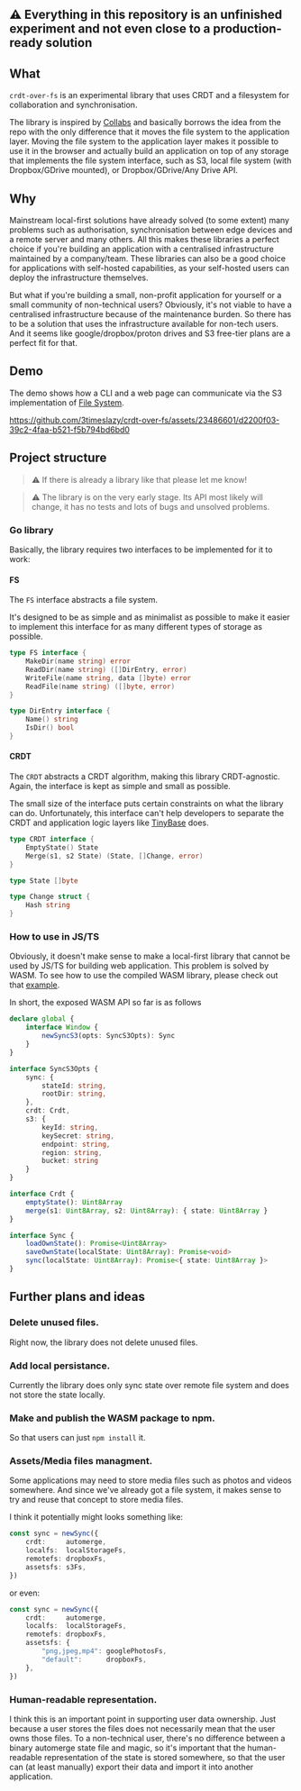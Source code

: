 ## ⚠️ Everything in this repository is an unfinished experiment and not even close to a production-ready solution

## What

`crdt-over-fs` is an experimental library that uses CRDT and a filesystem for collaboration and synchronisation.

The library is inspired by [Collabs](https://github.com/mweidner037/fileshare-recipe-editor) and basically borrows the idea from the repo with the only difference that it moves the file system to the application layer. Moving the file system to the application layer makes it possible to use it in the browser and actually build an application on top of any storage that implements the file system interface, such as S3, local file system (with Dropbox/GDrive mounted), or Dropbox/GDrive/Any Drive API.

## Why

Mainstream local-first solutions have already solved (to some extent) many problems such as authorisation, synchronisation between edge devices and a remote server and many others. All this makes these libraries a perfect choice if you're building an application with a centralised infrastructure maintained by a company/team. These libraries can also be a good choice for applications with self-hosted capabilities, as your self-hosted users can deploy the infrastructure themselves.

But what if you're building a small, non-profit application for yourself or a small community of non-technical users? Obviously, it's not viable to have a centralised infrastructure because of the maintenance burden. So there has to be a solution that uses the infrastructure available for non-tech users. And it seems like google/dropbox/proton drives and S3 free-tier plans are a perfect fit for that. 

## Demo

The demo shows how a CLI and a web page can communicate via the S3 implementation of [File System](#fs).

https://github.com/3timeslazy/crdt-over-fs/assets/23486601/d2200f03-39c2-4faa-b521-f5b794bd6bd0

## Project structure

> ⚠️ If there is already a library like that please let me know!

> ⚠️ The library is on the very early stage. Its API most likely will change, it has no tests and lots of bugs and unsolved problems.

### Go library

Basically, the library requires two interfaces to be implemented for it to work:

#### FS

The `FS` interface abstracts a file system.

It's designed to be as simple and as minimalist as possible to make it easier to implement this interface for as many different types of storage as possible.

```go
type FS interface {
	MakeDir(name string) error
	ReadDir(name string) ([]DirEntry, error)
	WriteFile(name string, data []byte) error
	ReadFile(name string) ([]byte, error)
}

type DirEntry interface {
	Name() string
	IsDir() bool
}
```

#### CRDT

The `CRDT` abstracts a CRDT algorithm, making this library CRDT-agnostic. Again, the interface is kept as simple and small as possible.  

The small size of the interface puts certain constraints on what the library can do. Unfortunately, this interface can't help developers to separate the CRDT and application logic layers like [TinyBase](https://tinybase.org) does. 

```go
type CRDT interface {
	EmptyState() State
	Merge(s1, s2 State) (State, []Change, error)
}

type State []byte

type Change struct {
	Hash string
}
```

### How to use in JS/TS

Obviously, it doesn't make sense to make a local-first library that cannot be used by JS/TS for building web application. This problem is solved by WASM. To see how to use the compiled WASM library, please check out that [example](./app/todo-web).

In short, the exposed WASM API so far is as follows

```ts
declare global {
    interface Window {
        newSyncS3(opts: SyncS3Opts): Sync
    }
}

interface SyncS3Opts {
    sync: {
        stateId: string,
        rootDir: string,
    },
    crdt: Crdt,
    s3: {
        keyId: string,
        keySecret: string,
        endpoint: string,
        region: string,
        bucket: string
    }
}

interface Crdt {
    emptyState(): Uint8Array
    merge(s1: Uint8Array, s2: Uint8Array): { state: Uint8Array }
}

interface Sync {
    loadOwnState(): Promise<Uint8Array>
    saveOwnState(localState: Uint8Array): Promise<void>
    sync(localState: Uint8Array): Promise<{ state: Uint8Array }>
}
```

## Further plans and ideas

### Delete unused files.

Right now, the library does not delete unused files.

### Add local persistance.

Currently the library does only sync state over remote file system and does not store the state locally. 

### Make and publish the WASM package to npm.

So that users can just `npm install` it.

### Assets/Media files managment.

Some applications may need to store media files such as photos and videos somewhere. And since we've already got a file system, it makes sense to try and reuse that concept to store media files. 

I think it potentially might looks something like:

```ts
const sync = newSync({
	crdt:     automerge,
	localfs:  localStorageFs,
	remotefs: dropboxFs,
	assetsfs: s3Fs,
})
```

or even:

```ts
const sync = newSync({
	crdt:     automerge,
	localfs:  localStorageFs,
	remotefs: dropboxFs,
	assetsfs: {
		"png,jpeg,mp4": googlePhotosFs,
		"default":      dropboxFs,
	},
})
```

### Human-readable representation.

I think this is an important point in supporting user data ownership. Just because a user stores the files does not necessarily mean that the user owns those files. To a non-technical user, there's no difference between a binary automerge state file and magic, so it's important that the human-readable representation of the state is stored somewhere, so that the user can (at least manually) export their data and import it into another application.
